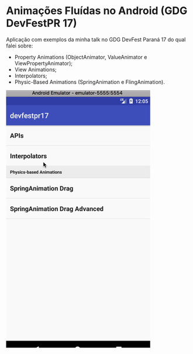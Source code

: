 # Animações Fluídas no Android (GDG DevFestPR 17)

Aplicação com exemplos da minha talk no GDG DevFest Paraná 17 do qual falei sobre:

* Property Animations (ObjectAnimator, ValueAnimator e ViewPropertyAnimator);
* View Animations;
* Interpolators;
* Physic-Based Animations (SpringAnimation e FlingAnimation).

![App image example](https://raw.githubusercontent.com/renatopeterman/devfestpr17/master/app_example.gif "App image example")